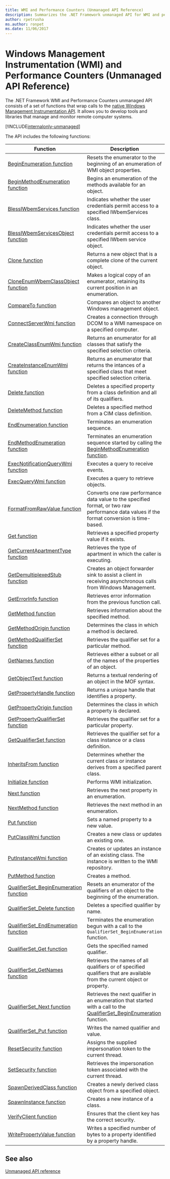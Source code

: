 ```yaml
---
title: WMI and Performance Counters (Unmanaged API Reference)
description: Summarizes the .NET Framework unmanaged API for WMI and performance counter information.
author: rpetrusha
ms.author: ronpet
ms.date: 11/06/2017
---
```

# Windows Management Instrumentation (WMI) and Performance Counters (Unmanaged API Reference)

The .NET Framework WMI and Performance Counters unmanaged API consists of a set of functions that wrap calls to the [native Windows Management Instrumentation API](https://msdn.microsoft.com/library/aa389276(v=vs.85).aspx). It allows you to develop tools and libraries that manage and monitor remote computer systems.

[!INCLUDE[internalonly-unmanaged](../../../../includes/internalonly-unmanaged.md)]

The API includes the following functions:


| Function | Description |
|---------|---------|
| [BeginEnumeration function](beginenumeration.md) | Resets the enumerator to the beginning of an enumeration of WMI object properties. |
| [BeginMethodEnumeration function](beginmethodenumeration.md) |  Begins an enumeration of the methods available for an object. |
| [BlessIWbemServices function](blessiwbemservices.md) | Indicates whether the user credentials permit access to a specified IWbemServices class. |
| [BlessIWbemServicesObject function](blessiwbemservicesobject.md) | Indicates whether the user credentials permit access to a specified IWbem service object. |
| [Clone function](clone.md) | Returns a new object that is a complete clone of the current object. |
| [CloneEnumWbemClassObject function](cloneenumwbemclassobject.md) | Makes a logical copy of an enumerator, retaining its current position in an enumeration. |
| [CompareTo function](compareto.md) | Compares an object to another Windows management object. |
| [ConnectServerWmi function](connectserverwmi.md) | Creates a connection through DCOM to a WMI namespace on a specified computer. |
| [CreateClassEnumWmi function](createclassenumwmi.md) | Returns an enumerator for all classes that satisfy the specified selection criteria. |
| [CreateInstanceEnumWmi function](createinstanceenumwmi.md) | Returns an enumerator that returns the intances of a specified class that meet specified selection criteria. |
| [Delete function](delete.md) | Deletes a specified property from a class definition and all of its qualifiers. |
| [DeleteMethod function](deletemethod.md) | Deletes a specified method from a CIM class definition. |
| [EndEnumeration function](endenumeration.md) | Terminates an enumeration sequence. | 
| [EndMethodEnumeration function](endmethodenumeration.md) | Terminates an enumeration sequence started by calling the  [BeginMethodEnumeration function](beginmethodenumeration.md). |
| [ExecNotificationQueryWmi function](execnotificationquerywmi.md) | Executes a query to receive events. |
| [ExecQueryWmi function](execquerywmi.md) | Executes a query to retrieve objects. |
| [FormatFromRawValue function](formatfromrawvalue.md) | Converts one raw performance data value to the specified format, or two raw performance data values if the format conversion is time-based. | 
| [Get function](get.md) | Retrieves a specified property value if it exists. |
| [GetCurrentApartmentType function](getcurrentapartmenttype.md) | Retrieves the type of apartment in which the caller is executing. |
| [GetDemultiplexedStub function](getdemultiplexedstub.md) | Creates an object forwarder sink to assist a client in receiving asynchronous calls from Windows Management. |
| [GetErrorInfo function](geterrorinfo.md) | Retrieves error information from the previous function call. | 
| [GetMethod function](getmethod.md) | Retrieves information about the specified method. | 
| [GetMethodOrigin function](getmethodorigin.md) | Determines the class in which a method is declared. |
| [GetMethodQualifierSet function](getmethodqualifierset.md) | Retrieves the qualifier set for a particular method. |
| [GetNames function](getnames.md) | Retrieves either a subset or all of the names of the properties of an object. |
| [GetObjectText function](getobjecttext.md) | Returns a textual rendering of an object in the MOF syntax. | 
| [GetPropertyHandle function](getpropertyhandle.md) | Returns a unique handle that identifies a property. |
| [GetPropertyOrigin function](getpropertyorigin.md) | Determines the class in which a property is declared. |
| [GetPropertyQualifierSet function](getpropertyqualifierset.md) | Retrieves the qualifier set for a particular property.  |
| [GetQualifierSet function](getqualifierset.md) | Retrieves the qualifier set for a class instance or a class definition. |
| [InheritsFrom function](inheritsfrom.md) | Determines whether the current class or instance derives from a specified parent class. |
| [Initialize function](initialize.md) | Performs WMI initialization. |
| [Next function](next.md) | Retrieves the next property in an enumeration. | 
| [NextMethod function](nextmethod.md) | Retrieves the next method in an enumeration. |
| [Put function](put.md) | Sets a named property to a new value. |
| [PutClassWmi function](putclasswmi.md) | Creates a new class or updates an existing one. |
| [PutInstanceWmi function](putinstancewmi.md) | Creates or updates an instance of an existing class. The instance is written to the WMI repository. |
| [PutMethod function](putmethod.md) | Creates a method. |
| [QualifierSet_BeginEnumeration function](qualifierset-beginenumeration.md) | Resets an enumerator of the qualifiers of an object to the beginning of the enumeration. |
| [QualifierSet_Delete function](qualifierset-delete.md) | Deletes a specified qualifier by name.  |
| [QualifierSet_EndEnumeration function](qualifierset-endenumeration.md) | Terminates the enumeration begun with a call to the `QualifierSet_BeginEnumeration` function. |
| [QualifierSet_Get function](qualifierset-get.md) | Gets the specified named qualifier.  |
| [QualifierSet_GetNames function](qualifierset-getnames.md) | Retrieves the names of all qualifiers or of specified qualifiers that are available from the current object or property. |
| [QualifierSet_Next function](qualifierset-next.md) | Retrieves the next qualifier in an enumeration that started with a call to the [QualifierSet_BeginEnumeration](qualifierset-beginenumeration.md) function. |
| [QualifierSet_Put function](qualifierset-put.md) | Writes the named qualifier and value. |
| [ResetSecurity function](resetsecurity.md) | Assigns the supplied impersonation token to the current thread. |
| [SetSecurity function](setsecurity.md) | Retrieves the impersonation token associated with the current thread. |
| [SpawnDerivedClass function](spawnderivedclass.md) | Creates a newly derived class object from a specified object. | 
| [SpawnInstance function](spawninstance.md) | Creates a new instance of a class. |   
| [VerifyClient function](verifyclientkey.md) | Ensures that the client key has the correct security. |
| [WritePropertyValue function](writepropertyvalue.md) | Writes a specified number of bytes to a property identified by a property handle. |

 ## See also
[Unmanaged API reference](../index.md) 
